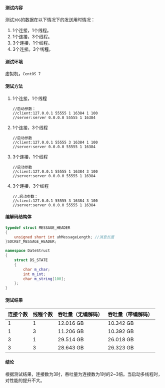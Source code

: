 #### 测试内容

测试`30G`的数据在以下情况下的发送用时情况：

1. 1个连接，1个线程。
2. 1个连接，3个线程。
3. 3个连接，1个线程。
4. 3个连接。3个线程。

#### 测试环境

虚拟机，`CentOS 7`

#### 测试方法

1. 1个连接，1个线程

   ```
   //启动参数：
   //client:127.0.0.1 55555 1 16384 1 100
   //server:server 0.0.0.0 55555 1 16384
   ```
   
2. 1个连接，3个线程

   ```
   //启动参数
   //client:127.0.0.1 55555 3 16384 1 100
   //server:server 0.0.0.0 55555 1 16384
   ```

1. 3个连接，1个线程

   ```
   //启动参数
   //client:127.0.0.1 55555 1 16384 3 100
   //server:server 0.0.0.0 55555 1 16384
   ```

2. 3个连接，3个线程

   ```
   //.启动参数：
   //client:127.0.0.1 55555 3 16384 3 100
   //server:server 0.0.0.0 55555 1 16384
   ```


#### 编解码结构体

```c++
typedef struct MESSAGE_HEADER
{
    unsigned short int uhMessageLength; //消息长度
}SOCKET_MESSAGE_HEADER;

namespace DateStruct
{
    struct DS_STATE
    {
        char m_char;
        int m_int;
        char m_string[100];
    };
}
```

#### 测试结果

| 连接个数 | 线程个数 | 吞吐量（无编解码） | 吞吐量（带编解码） |
| -------- | -------- | ------------------ | ------------------ |
| 1        | 1        | 12.016 GB          | 10.342 GB          |
| 1        | 3        | 11.206 GB          | 10.392 GB          |
| 3        | 1        | 29.514 GB          | 26.018 GB          |
| 3        | 3        | 28.643 GB          | 26.323 GB          |

#### 结论

根据测试结果，连接数为3时，吞吐量为连接数为1时的2~3倍。当启动多线程时，对性能的提升不大。